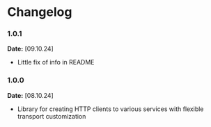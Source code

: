 # Changelog

### 1.0.1

**Date:** [09.10.24]

* Little fix of info in README

### 1.0.0

**Date:** [08.10.24]

* Library for creating HTTP clients to various services with flexible transport customization
